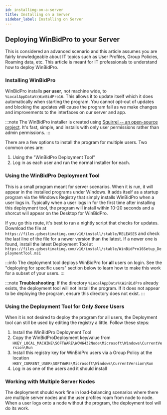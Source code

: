 ```yaml
---
id: installing-on-a-server
title: Installing on a Server
sidebar_label: Installing on Server
---
```


## Deploying WinBidPro to your Server

This is considered an advanced scenario and this article assumes you are fairly knowledgeable about IT topics such as User Profiles, Group Policies, Roaming data, etc. This article is meant for IT professionals to understand how to deploy WinBidPro.


### Installing WinBidPro

WinBidPro installs **per user**, not machine wide, to `%LocalAppData%\WinBidPro16`. This allows it to update itself which it does automatically when starting the program. You cannot opt-out of updates and blocking the updates will cause the program fail as we make changes and improvements to the interfaces on our server and app.

:::note
The WinBidPro installer is created using [Squirrel -- an open-source project](https://github.com/clowd/Clowd.Squirrel/tree/master). It's fast, simple, and installs with only user permissions rather than admin permissions. 
:::

There are a few options to install the program for multiple users. Two common ones are:

1. Using the "WinBidPro Deployment Tool"
2. Log in as each user and run the normal installer for each.

### Using the WinBidPro Deployment Tool

This is a small program meant for server scenarios. When it is run, it will appear in the installed programs under Windows. It adds itself as a startup program via the Windows Registry that simply installs WinBidPro when a user logs in. Typically when a user logs in for the first time after installing this deployment tool, the program will install within 10-20 seconds and a shorcut will appear on the Desktop for WinBidPro.

If you go this route, it's best to run a nightly script that checks for updates. Download the file at `https://files.gdsestimating.com/v16/install/stable/RELEASES` and check the last line of the file for a newer version than the latest. If a newer one is found, install the latest Deployment Tool at `https://files.gdsestimating.com/v16/install/stable/WinBidPro16Setup_DeploymentTool.msi`

:::info
The deployment tool deploys WinBidPro for **all** users on login. See the "deploying for specific users" section below to learn how to make this work for a subset of your users.
:::

:::note
**Troubleshooting**: If the directory `%LocalAppData%\WinBidPro` already exists, the deployment tool will not install the program. If it does not appear to be deploying the program, ensure this directory does not exist.
:::

### Using the Deployment Tool for Only *Some* Users

When it is not desired to deploy the program for all users, the Deployment tool can still be used by editing the registry a little. Follow these steps:

1. Install the WinBidPro Deployment Tool
2. Copy the WinBidProDeployment key/value from `HKEY_LOCAL_MACHINE\SOFTWARE\WOW6432Node\Microsoft\Windows\CurrentVersion\Run`
3. Install this registry key for WinBidPro users via a Group Policy at the location `HKEY_CURRENT_USER\SOFTWARE\Microsoft\Windows\CurrentVersion\Run`
4. ​​Log in as one of the users and it should install

### Working with Multiple Server Nodes

The deployment should work fine in load-balancing scenarios where there are multiple server nodes and the user profiles roam from node to node. When a user logs onto a node without the program, the deployment tool will do its work.